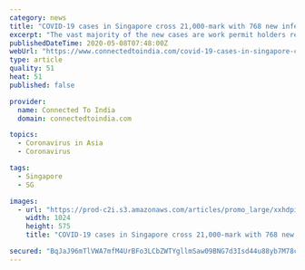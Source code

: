 ```yaml
---
category: news
title: "COVID-19 cases in Singapore cross 21,000-mark with 768 new infections on May 8"
excerpt: "The vast majority of the new cases are work permit holders residing in foreign worker dormitories while 10 are Singaporeans or permanent residents."
publishedDateTime: 2020-05-08T07:48:00Z
webUrl: "https://www.connectedtoindia.com/covid-19-cases-in-singapore-cross-21000-mark-with-768-new-infections-on-may-8-7598.html"
type: article
quality: 51
heat: 51
published: false

provider:
  name: Connected To India
  domain: connectedtoindia.com

topics:
  - Coronavirus in Asia
  - Coronavirus

tags:
  - Singapore
  - SG

images:
  - url: "https://prod-c2i.s3.amazonaws.com/articles/promo_large/xxhdpi/15889237795eb50d83e7276.jpeg"
    width: 1024
    height: 575
    title: "COVID-19 cases in Singapore cross 21,000-mark with 768 new infections on May 8"

secured: "BqJaJ96mTlVWA7mfM4UrBFo3LCbZWTYgllmSaw09BNG7d3Isd44u88yb7M78cS4I6R4rkTpG3n4YpM+4zi8UiKZo4iQeQ9MuRkQZ8F8p0MGFpPJmSkVbWKvuoooUHaaee5r/AzvuFscQEunSzPVi5J+djS7MjQVB9ms6b78jisnBhlVEK5pJIAzxBehU7ntHhOUhEbA/Xst5lI/uPn1o6bByrb1ydLkqQVPxo6r8X98S0qapmIr5oGqHtHii/5ms0gcvHM1LDDDaxq9gXn0plb1S4NVCwq3W6RpJ2zI/rWMh0ttLFRW2n8zehz6dif5w;asG5VFGVkj+5SOuxsEHpcA=="
---
```


